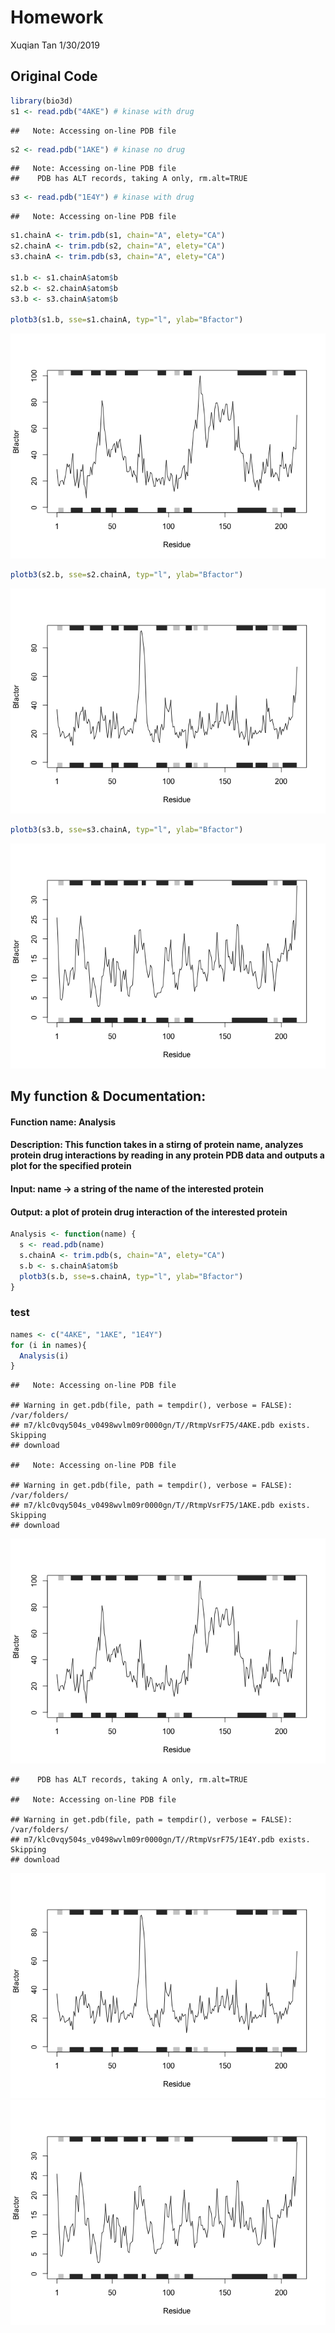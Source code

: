Homework
================
Xuqian Tan
1/30/2019

Original Code
-------------

``` r
library(bio3d)
s1 <- read.pdb("4AKE") # kinase with drug
```

    ##   Note: Accessing on-line PDB file

``` r
s2 <- read.pdb("1AKE") # kinase no drug
```

    ##   Note: Accessing on-line PDB file
    ##    PDB has ALT records, taking A only, rm.alt=TRUE

``` r
s3 <- read.pdb("1E4Y") # kinase with drug
```

    ##   Note: Accessing on-line PDB file

``` r
s1.chainA <- trim.pdb(s1, chain="A", elety="CA")
s2.chainA <- trim.pdb(s2, chain="A", elety="CA")
s3.chainA <- trim.pdb(s3, chain="A", elety="CA")

s1.b <- s1.chainA$atom$b
s2.b <- s2.chainA$atom$b
s3.b <- s3.chainA$atom$b

plotb3(s1.b, sse=s1.chainA, typ="l", ylab="Bfactor")
```

![](BIMM143_Homework_Xuqian_Tan_files/figure-markdown_github/unnamed-chunk-1-1.png)

``` r
plotb3(s2.b, sse=s2.chainA, typ="l", ylab="Bfactor")
```

![](BIMM143_Homework_Xuqian_Tan_files/figure-markdown_github/unnamed-chunk-1-2.png)

``` r
plotb3(s3.b, sse=s3.chainA, typ="l", ylab="Bfactor")
```

![](BIMM143_Homework_Xuqian_Tan_files/figure-markdown_github/unnamed-chunk-1-3.png)

My function & Documentation:
----------------------------

#### Function name: Analysis

#### Description: This function takes in a stirng of protein name, analyzes protein drug interactions by reading in any protein PDB data and outputs a plot for the specified protein

#### Input: name -&gt; a string of the name of the interested protein

#### Output: a plot of protein drug interaction of the interested protein

``` r
Analysis <- function(name) {
  s <- read.pdb(name)
  s.chainA <- trim.pdb(s, chain="A", elety="CA")
  s.b <- s.chainA$atom$b
  plotb3(s.b, sse=s.chainA, typ="l", ylab="Bfactor")
}
```

### test

``` r
names <- c("4AKE", "1AKE", "1E4Y")
for (i in names){
  Analysis(i)
}
```

    ##   Note: Accessing on-line PDB file

    ## Warning in get.pdb(file, path = tempdir(), verbose = FALSE): /var/folders/
    ## m7/klc0vqy504s_v0498wvlm09r0000gn/T//RtmpVsrF75/4AKE.pdb exists. Skipping
    ## download

    ##   Note: Accessing on-line PDB file

    ## Warning in get.pdb(file, path = tempdir(), verbose = FALSE): /var/folders/
    ## m7/klc0vqy504s_v0498wvlm09r0000gn/T//RtmpVsrF75/1AKE.pdb exists. Skipping
    ## download

![](BIMM143_Homework_Xuqian_Tan_files/figure-markdown_github/unnamed-chunk-3-1.png)

    ##    PDB has ALT records, taking A only, rm.alt=TRUE

    ##   Note: Accessing on-line PDB file

    ## Warning in get.pdb(file, path = tempdir(), verbose = FALSE): /var/folders/
    ## m7/klc0vqy504s_v0498wvlm09r0000gn/T//RtmpVsrF75/1E4Y.pdb exists. Skipping
    ## download

![](BIMM143_Homework_Xuqian_Tan_files/figure-markdown_github/unnamed-chunk-3-2.png)![](BIMM143_Homework_Xuqian_Tan_files/figure-markdown_github/unnamed-chunk-3-3.png)
